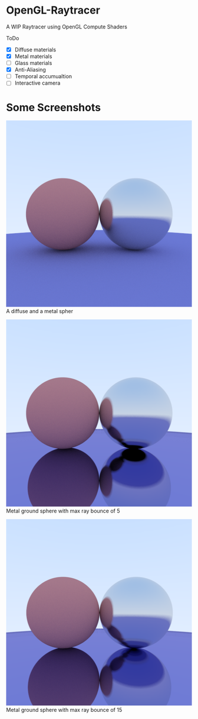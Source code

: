 # OpenGL-Raytracer
A WIP Raytracer using OpenGL Compute Shaders

ToDo
- [X] Diffuse materials
- [X] Metal materials
- [ ] Glass materials
- [X] Anti-Aliasing
- [ ] Temporal accumualtion
- [ ] Interactive camera

# Some Screenshots
![A diffuse and a metal sphere](https://github.com/YuviTz1/OpenGL-Raytracer/blob/main/imgs/Screenshot_20250413_153505.png)
A diffuse and a metal spher

![Metal Ground](https://github.com/YuviTz1/OpenGL-Raytracer/blob/main/imgs/Screenshot_20250413_153603.png)
Metal ground sphere with max ray bounce of 5

![Metal Ground](https://github.com/YuviTz1/OpenGL-Raytracer/blob/main/imgs/Screenshot_20250413_153642.png)
Metal ground sphere with max ray bounce of 15
